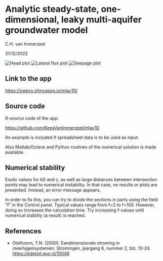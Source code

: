
# Analytic steady-state, one-dimensional, leaky multi-aquifer groundwater model

C.H. van Immerzeel

31/12/2022

![Head plot](https://user-images.githubusercontent.com/16401251/131862426-cd709642-6294-474a-b7f2-b94bcc074b7f.png)
![Lateral flux plot](https://user-images.githubusercontent.com/16401251/131862604-399d08f8-b54b-4362-916c-2400ff77e806.png)
![Seepage plot](https://user-images.githubusercontent.com/16401251/131862832-a8e9f988-0015-436d-b2d3-8b4b1874d526.png)

## Link to the app
<https://sweco.shinyapps.io/mlay1D/>

## Source code
R-source code of the app:

<https://github.com/KeesVanImmerzeel/mlay1D>

An example is included if spreadsheet data is to be used as input.

Also Matlab/Octave and Python routines of the numerical solution is made available.

## Numerical stability
Exotic values for kD and c, as well as large distances between intersection points may lead to numerical instability. In that case, no results or plots are presented. Instead, an error message appears.

In order to fix this, you can try to divide the sections in parts using the field "f" in the Control panel. Typical values range from f=2 to f=100. However, doing so increases the calculation time. Try increasing f-values until numerical stability (a result) is reached.


## References
- Olsthoorn, T.N. (2000). Eendimensionale stroming in meerlagensystemen. Stromingen, jaargang 6, nummer 2, blz. 13-24.
  <https://edepot.wur.nl/10049>
